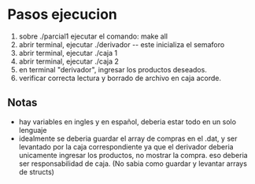 # Pasos ejecucion

1. sobre ./parcial1 ejecutar el comando: make all
2. abrir terminal, ejecutar ./derivador -- este inicializa el semaforo
3. abrir terminal, ejecutar ./caja 1
4. abrir terminal, ejecutar ./caja 2
5. en terminal "derivador", ingresar los productos deseados.
6. verificar correcta lectura y borrado de archivo en caja acorde.

## Notas

- hay variables en ingles y en español, deberia estar todo en un solo lenguaje
- idealmente se deberia guardar el array de compras en el .dat, y ser levantado por la caja correspondiente ya que el derivador deberia unicamente ingresar los productos, 
  no mostrar la compra. eso deberia ser responsabilidad de caja. (No sabia como guardar y levantar arrays de structs)
